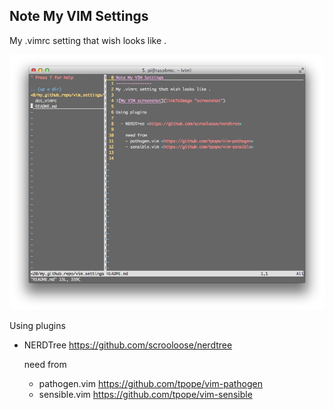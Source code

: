 Note My VIM Settings
---------------
My .vimrc setting that wish looks like .

![My VIM screenshot](VimWithNERDTree.png "screenshot")

Using plugins

  - NERDTree <https://github.com/scrooloose/nerdtree>
       
    need from 
    - pathogen.vim <https://github.com/tpope/vim-pathogen>
    - sensible.vim <https://github.com/tpope/vim-sensible>


